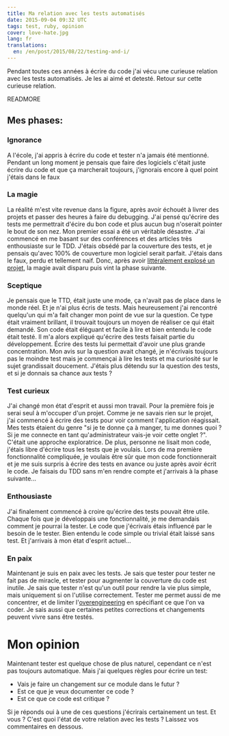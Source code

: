 ```yaml
---
title: Ma relation avec les tests automatisés
date: 2015-09-04 09:32 UTC
tags: test, ruby, opinion
cover: love-hate.jpg
lang: fr
translations: 
  en: /en/post/2015/08/22/testing-and-i/
---
```


Pendant toutes ces années à écrire du code j'ai vécu une curieuse relation avec les tests automatisés. Je les ai aimé et detesté. 
Retour sur cette curieuse relation. 

READMORE
## Mes phases:
### Ignorance
A l'école, j'ai appris à écrire du code et tester n'a jamais été mentionné. 
Pendant un long moment je pensais que faire des logiciels c'était juste écrire du code et que ça marcherait toujours, j'ignorais encore à quel point j'étais dans le faux

### La magie
La réalité m'est vite revenue dans la figure, après avoir échouét à livrer des projets et passer des heures à faire du debugging. J'ai pensé qu'écrire des tests me permettrait d'écire du bon code et plus aucun bug n'oserait pointer le bout de son nez.
Mon premier essai a été un véritable désastre. J'ai commencé en me basant sur des conférences et des articles très enthousiaste sur le TDD.
J'étais obsédé par la couverture des tests, et je pensais qu'avec 100% de couverture mon logiciel serait parfait.
J'étais dans le faux, perdu et tellement naif. Donc, après avoir [littéralement explosé un projet](/post/2013/06/13/comment-j-ai-exploser-un-projet), la magie avait disparu puis vint la phase suivante.

### Sceptique
Je pensais que le TTD, était juste une mode, ça n'avait pas de place dans le monde réel.
Et je n'ai plus écris de tests. Mais heureusement j'ai rencontré quelqu'un qui m'a fait changer mon point de vue sur la question.
Ce type était vraiment brillant, il trouvait toujours un moyen de réaliser ce qui était demandé. Son code était éléguant et facile à lire et bien entendu le code était testé.
Il m'a alors expliqué qu'écrire des tests faisait partie du développement.
Écrire des tests lui permettait d'avoir une plus grande concentration.
Mon avis sur la question avait changé, je n'écrivais toujours pas le moindre test mais je commençai à lire les tests et ma curiosité sur le sujet grandissait doucement.
J'étais plus détendu sur la question des tests, et si je donnais sa chance aux tests ?

### Test curieux

J'ai changé mon état d'esprit et aussi mon travail. 
Pour la première fois je serai seul à m'occuper d'un projet. 
Comme je ne savais rien sur le projet, j'ai commencé à écrire des tests pour voir comment l'application réagissait.
Mes tests étaient du genre "si je te donne ça à manger, tu me donnes quoi ? Si je me connecte en tant qu'administrateur vais-je voir cette onglet ?".
C'était une approche exploratrice.
De plus, personne ne lisait mon code, j'étais libre d'écrire tous les tests que je voulais. 
Lors de ma première fonctionnalité compliquée, je voulais être sûr que mon code fonctionnerait et je me suis surpris à écrire des tests en avance ou juste après avoir écrit le code. 
Je faisais du TDD sans m'en rendre compte et j'arrivais à la phase suivante...

### Enthousiaste

J'ai finalement commencé à croire qu'écrire des tests pouvait être utile.
Chaque fois que je développais une fonctionnalité, je me demandais comment je pourrai la tester. Le code que j'écrivais étais influencé par le besoin de le tester. Bien entendu le code simple ou trivial était laissé sans test.
Et j'arrivais à mon état d'esprit actuel...

### En paix

Maintenant je suis en paix avec les tests. Je sais que tester pour tester ne fait pas de miracle, et tester pour augmenter la couverture du code est inutile.
Je sais que tester n'est qu'un outil pour rendre la vie plus simple, mais uniquement si on l'utilise correctement.
Tester me permet aussi de me concentrer, et de limiter l'[overengineering](https://www.wikiwand.com/en/Overengineering) en spécifiant ce que l'on va coder.
Je sais aussi que certaines petites corrections et changements peuvent vivre sans être testés.

# Mon opinion

Maintenant tester est quelque chose de plus naturel, cependant ce n'est pas toujours automatique.
Mais j'ai quelques règles pour écrire un test: 

 - Vais je faire un changement sur ce module dans le futur ?
 - Est ce que je veux documenter ce code ? 
 - Est ce que ce code est critique ?

Si je réponds oui à une de ces questions j'écrirais certainement un test. 
Et vous ? C'est quoi l'état de votre relation avec les tests ? Laissez vos commentaires en dessous.